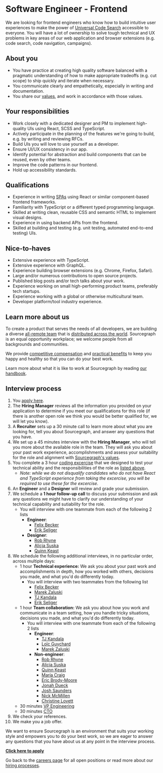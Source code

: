 # Software Engineer - Frontend

We are looking for frontend engineers who know how to build intuitive user experiences to make the power of [Universal Code Search](https://about.sourcegraph.com/product) accessible to everyone. You will have a lot of ownership to solve tough technical and UX problems in key areas of our web application and browser extensions (e.g. code search, code navigation, campaigns).

## About you

- You have practice at creating high quality software balanced with a pragmatic understanding of how to make appropriate tradeoffs (e.g. cut scope) to ship quickly and iterate when necessary.
- You communicate clearly and empathetically, especially in writing and documentation.
- You share our [values](../../../company/values.md), and work in accordance with those values.

## Your responsibilities

- Work closely with a dedicated designer and PM to implement high-quality UIs using React, SCSS and TypeScript.
- Actively participate in the planning of the features we're going to build, e.g. by writing and reviewing RFCs.
- Build UIs you will love to use yourself as a developer.
- Ensure UI/UX consistency in our app.
- Identify potential for abstraction and build components that can be reused, even by other teams.
- Improve the code patterns in our frontend.
- Hold up accessibility standards.

## Qualifications

- Experience in writing [SPAs](https://en.wikipedia.org/wiki/Single-page_application) using React or similar component-based frontend frameworks.
- Familiarity with TypeScript or a different typed programming language.
- Skilled at writing clean, reusable CSS and semantic HTML to implement visual designs.
- Experience in using backend APIs from the frontend.
- Skilled at building and testing (e.g. unit testing, automated end-to-end testing) UIs.

## Nice-to-haves

- Extensive experience with TypeScript.
- Extensive experience with GraphQL.
- Experience building browser extensions (e.g. Chrome, Firefox, Safari).
- Large and/or numerous contributions to open source projects.
- Published blog posts and/or tech talks about your work.
- Experience working on small high-performing product teams, preferably tech startups.
- Experience working with a global or otherwise multicultural team.
- Developer platform/tool industry experience.

## Learn more about us

To create a product that serves the needs of all developers, we are building a diverse [all-remote team](../../../company/remote/index.md) that is [distributed across the world](../../../company/team/index.md). Sourcegraph is an equal opportunity workplace; we welcome people from all backgrounds and communities.

We provide [competitive compensation](../../people-ops/compensation.md) and [practical benefits](../../people-ops/benefits-and-perks.md) to keep you happy and healthy so that you can do your best work.

Learn more about what it is like to work at Sourcegraph by reading [our handbook](../../index.md).

## Interview process

1. You [apply here](https://jobs.lever.co/sourcegraph/b2f9a8b0-cc06-4629-81a0-0f2fa64271c7/apply).
1. The **Hiring Manager** reviews all the information you provided on your application to determine if you meet our qualifications for this role (if there is another open role we think you would be better qualified for, we will let you know).
1. A **Recruiter** sets up a 30 minute call to learn more about what you are looking for, tell you about Sourcegraph, and answer any questions that you have.
1. We set up a 45 minutes interview with the **Hiring Manager**, who will tell you more about the available role in the team. They will ask you about your past work experience, accomplishments and assess your suitability for the role and alignment with [Sourcegraph's values](../../../company/values.md).
1. You complete a 3 hour [coding excercise](software-engineer-coding-exercise.md#frontend-coding-exercise) that we designed to test your technical ability and the responsibilities of the role as [listed above](#your-responsibilities).
   - _Note: while we do not disqualify candidates who do not have React and TypeScript experience from taking the excercise, you will be required to use these for the excercise._
1. An **Engineer** and a **Designer** will review and grade your submission.
1. We schedule a **1 hour follow-up call** to discuss your submission and ask any questions we might have to clarify our understanding of your technical capability and sutiability for the role.
   - You will interview with one teammate from each of the following 2 lists
     - **Engineer**:
       - [Felix Becker](../../../company/team/index.md#felix-becker)
       - [Erik Seliger](../../../company/team/index.md#erik-seliger)
     - **Designer**:
       - [Rob Rhyne](../../../company/team/index.md#rob-rhyne)
       - [Alicja Suska](../../../company/team/index.md#alicja-suska-she-her)
       - [Quinn Keast](../../../company/team/index.md#quinn-keast-he-him)
1. We schedule the following additional interviews, in no particular order, across multiple days:
   - 1 hour **Technical experience:** We ask you about your past work and accomplishments in depth, how you worked with others, decisions you made, and what you'd do differently today.
     - You will interview with two teammates from the following list
       - [Felix Becker](../../../company/team/index.md#felix-becker)
       - [Marek Zaluski](../../../company/team/index.md#marek-zaluski)
       - [TJ Kandala](../../../company/team/index.md#tharuntej-kandala-he-him)
       - [Erik Seliger](../../../company/team/index.md#erik-seliger)
   - 1 hour **Team collaboration:** We ask you about how you work and communicate in a team setting, how you handle tricky situations, decisions you made, and what you'd do differently today.
     - You will interview with one teammate from each of the following 2 lists
       - **Engineer**:
         - [TJ Kandala](../../../company/team/index.md#tharuntej-kandala-he-him)
         - [Loïc Guychard](../../../company/team/index.md#lo%c3%afc-guychard)
         - [Marek Zaluski](../../../company/team/index.md#marek-zaluski)
       - **Non-engineer**:
         - [Rob Rhyne](../../../company/team/index.md#rob-rhyne)
         - [Alicja Suska](../../../company/team/index.md#alicja-suska-she-her)
         - [Quinn Keast](../../../company/team/index.md#quinn-keast-he-him)
         - [María Craig](../../../company/team/index.md#mar%c3%ada-craig-she-her)
         - [Eric Brody-Moore](../../../company/team/index.md#eric-brody-moore)
         - [Jonah Dueck](../../../company/team/index.md#jonah-dueck-he-him)
         - [Josh Saunders](../../../company/team/index.md#josh-saunders)
         - [Nick McMillen](../../../company/team/index.md#nick-mcmillen-he-him)
         - [Christine Lovett](../../../company/team/index.md#christine-lovett-she-her)
   - 30 minutes [VP Engineering](../../../company/team/index.md#nick-snyder-he-him)
   - 30 minutes [CTO](../../../company/team/index.md#beyang-liu)
1. We check your references.
1. We make you a job offer.

We want to ensure Sourcegraph is an environment that suits your working style and empowers you to do your best work, so we are eager to answer any questions that you have about us at any point in the interview process.

**[Click here to apply](https://jobs.lever.co/sourcegraph/b2f9a8b0-cc06-4629-81a0-0f2fa64271c7/apply)**

Go back to the [careers page](../../../company/careers.md) for all open positions or read more about our [hiring processes](../../people-ops/hiring/index.md).

